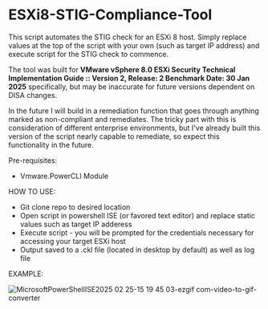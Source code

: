 # ESXi8-STIG-Compliance-Tool
This script automates the STIG check for an ESXi 8 host. Simply replace values at the top of the script with your own (such as target IP address) and execute script for the STIG check to commence.

The tool was built for **VMware vSphere 8.0 ESXi Security Technical Implementation Guide :: Version 2, Release: 2 Benchmark Date: 30 Jan 2025**  specifically, but may be inaccurate for future versions dependent on DISA changes.

In the future I will build in a remediation function that goes through anything marked as non-compliant and remediates. The tricky part with this is consideration of different enterprise environments, but I've already built this version of the script nearly capable to remediate, so expect this functionality in the future.



Pre-requisites:
- Vmware.PowerCLI Module

HOW TO USE:
- Git clone repo to desired location
- Open script in powershell ISE (or favored text editor) and replace static values such as target IP adderess
- Execute script - you will be prompted for the credentials necessary for accessing your target ESXi host
- Output saved to a .ckl file (located in desktop by default) as well as log file



EXAMPLE:

![MicrosoftPowerShellISE2025 02 25-15 19 45 03-ezgif com-video-to-gif-converter](https://github.com/user-attachments/assets/38a79b39-e2c4-4829-8a4e-5b099dbb0aae)
